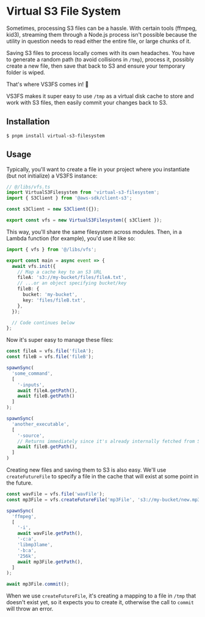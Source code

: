 # Virtual S3 File System

Sometimes, processing S3 files can be a hassle. With certain tools (ffmpeg, kid3), streaming them through a Node.js process isn't possible because the utility in question needs to read either the entire file, or large chunks of it.

Saving S3 files to process locally comes with its own headaches. You have to generate a random path (to avoid collisions in `/tmp`), process it, possibly create a new file, then save that back to S3 and ensure your temporary folder is wiped.

That's where VS3FS comes in! 👋

VS3FS makes it super easy to use `/tmp` as a virtual disk cache to store and work with S3 files, then easily commit your changes back to S3.

## Installation

```shell
$ pnpm install virtual-s3-filesystem
```

## Usage

Typically, you'll want to create a file in your project where you instantiate (but not initialize) a VS3FS instance:

```ts
// @/libs/vfs.ts
import VirtualS3Filesystem from 'virtual-s3-filesystem';
import { S3Client } from '@aws-sdk/client-s3';

const s3Client = new S3Client({});

export const vfs = new VirtualS3Filesystem({ s3Client });
```

This way, you'll share the same filesystem across modules. Then, in a Lambda function (for example), you'd use it like so:

```ts
import { vfs } from '@/libs/vfs';

export const main = async event => {
  await vfs.init({
    // Map a cache key to an S3 URL
    fileA: 's3://my-bucket/files/fileA.txt',
    // ...or an object specifying bucket/key
    fileB: {
      bucket: 'my-bucket',
      key: 'files/fileB.txt',
    },
  });

  // Code continues below
};
```

Now it's super easy to manage these files:

```ts
const fileA = vfs.file('fileA');
const fileB = vfs.file('fileB');

spawnSync(
  'some_command',
  [
    '-inputs',
    await fileA.getPath(),
    await fileB.getPath()
  ]
);

spawnSync(
  'another_executable',
  [
    '-source',
    // Returns immediately since it's already internally fetched from S3
    await fileB.getPath(),
  ]
)
```

Creating new files and saving them to S3 is also easy. We'll use `createFutureFile` to specify a file in the cache that will exist at some point in the future.

```ts
const wavFile = vfs.file('wavFile');
const mp3File = vfs.createFutureFile('mp3File', 's3://my-bucket/new.mp3', 'audio/mpeg');

spawnSync(
  'ffmpeg',
  [
    '-i',
    await wavFile.getPath(),
    '-c:a',
    'libmp3lame',
    '-b:a',
    '256k',
    await mp3File.getPath(),
  ]
);

await mp3File.commit();
```

When we use `createFutureFile`, it's creating a mapping to a file in `/tmp` that doesn't exist yet, so it expects you to create it, otherwise the call to `commit` will throw an error.
